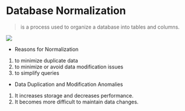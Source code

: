 # Database Normalization
>  is a process used to organize a database into tables and columns.

![](https://lh3.googleusercontent.com/proxy/IoePb6BuQhzSxOaAUYaQrxZBFD7qwV1T81kVj9QBaWOAdmbc5aYQEEoAK14hPSWNZXLyaN6RJXNZHFIaiM2fvzUMgfZo_1q47iYqLtDwwK8)


- Reasons for Normalization
1. to minimize duplicate data
2. to minimize or avoid data modification issues
3. to simplify queries

- Data Duplication and Modification Anomalies
1. It increases storage and decreases performance.
2. It becomes more difficult to maintain data changes.

